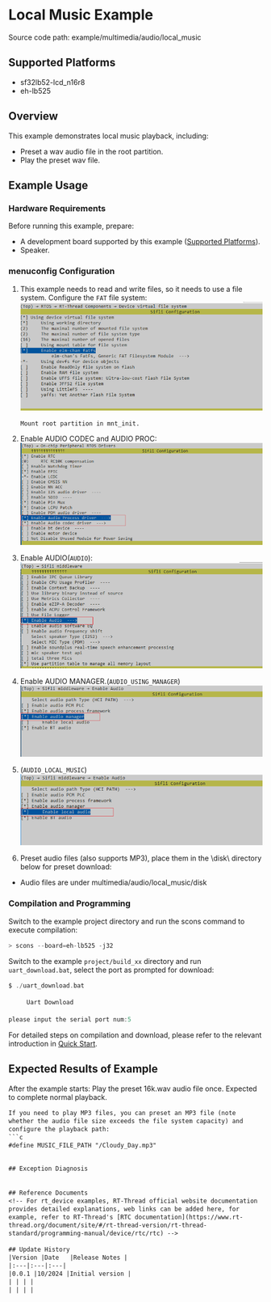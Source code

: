 # Local Music Example

Source code path: example/multimedia/audio/local_music

## Supported Platforms
<!-- Which boards and chip platforms are supported -->
+ sf32lb52-lcd_n16r8
+ eh-lb525

## Overview
<!-- Example introduction -->
This example demonstrates local music playback, including:
+ Preset a wav audio file in the root partition.
+ Play the preset wav file.

## Example Usage
<!-- Explain how to use the example, such as connecting which hardware pins to observe waveforms, compilation and programming can reference related documents.
For rt_device examples, also need to list the configuration switches used by this example, such as PWM example using PWM1, need to enable PWM1 in onchip menu -->

### Hardware Requirements
Before running this example, prepare:
+ A development board supported by this example ([Supported Platforms](quick_start)).
+ Speaker.

### menuconfig Configuration

1. This example needs to read and write files, so it needs to use a file system. Configure the `FAT` file system:
![RT_USING_DFS_ELMFAT](./assets/mc_fat.png)

     ```{tip}
     Mount root partition in mnt_init.
     ```
2. Enable AUDIO CODEC and AUDIO PROC:
![AUDIO CODEC & PROC](./assets/mc_audcodec_audprc.png)
3. Enable AUDIO(`AUDIO`):
![AUDIO](./assets/mc_audio.png)
4. Enable AUDIO MANAGER.(`AUDIO_USING_MANAGER`)
![AUDIO_USING_MANAGER](./assets/mc_audio_manager.png)
5. (`AUDIO_LOCAL_MUSIC`)
![AUDIO_LOCAL_MUSIC](./assets/mc_local_music.png)
6. Preset audio files (also supports MP3), place them in the \disk\ directory below for preset download:  
* Audio files are under multimedia/audio/local_music/disk

### Compilation and Programming
Switch to the example project directory and run the scons command to execute compilation:
```c
> scons --board=eh-lb525 -j32
```
Switch to the example `project/build_xx` directory and run `uart_download.bat`, select the port as prompted for download:
```c
$ ./uart_download.bat

     Uart Download

please input the serial port num:5
```
For detailed steps on compilation and download, please refer to the relevant introduction in [Quick Start](quick_start).

## Expected Results of Example
<!-- Explain example running results, such as which LEDs will light up, which logs will be printed, to help users judge whether the example is running normally, running results can be explained step by step combined with code -->
After the example starts:
Play the preset 16k.wav audio file once. Expected to complete normal playback.

```{tip}
If you need to play MP3 files, you can preset an MP3 file (note whether the audio file size exceeds the file system capacity) and configure the playback path:
```c
#define MUSIC_FILE_PATH "/Cloudy_Day.mp3"
```
```

## Exception Diagnosis


## Reference Documents
<!-- For rt_device examples, RT-Thread official website documentation provides detailed explanations, web links can be added here, for example, refer to RT-Thread's [RTC documentation](https://www.rt-thread.org/document/site/#/rt-thread-version/rt-thread-standard/programming-manual/device/rtc/rtc) -->

## Update History
|Version |Date   |Release Notes |
|:---|:---|:---|
|0.0.1 |10/2024 |Initial version |
| | | |
| | | |